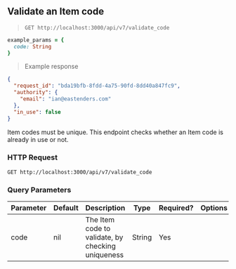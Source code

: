 ## Validate an Item code

> `GET http://localhost:3000/api/v7/validate_code`

```ruby
example_params = {
  code: String
}
```

> Example response

```json
{
  "request_id": "bda19bfb-8fdd-4a75-90fd-8dd40a847fc9",
  "authority": {
    "email": "ian@eastenders.com"
  },
  "in_use": false
}
```

Item codes must be unique. This endpoint checks whether an Item code is already in use or not.

### HTTP Request

`GET http://localhost:3000/api/v7/validate_code`

### Query Parameters

Parameter | Default | Description | Type | Required? | Options
--------- | ------- | ----------- | ---- | --------- | -------
code | nil | The Item code to validate, by checking uniqueness | String | Yes  